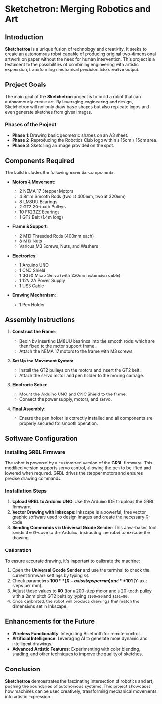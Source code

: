 # Sketchetron: Merging Robotics and Art

## Introduction

**Sketchetron** is a unique fusion of technology and creativity. It seeks to create an autonomous robot capable of producing original two-dimensional artwork on paper without the need for human intervention. This project is a testament to the possibilities of combining engineering with artistic expression, transforming mechanical precision into creative output.

## Project Goals

The main goal of the **Sketchetron** project is to build a robot that can autonomously create art. By leveraging engineering and design, Sketchetron will not only draw basic shapes but also replicate logos and even generate sketches from given images. 

### Phases of the Project

- **Phase 1**: Drawing basic geometric shapes on an A3 sheet.
- **Phase 2**: Reproducing the Robotics Club logo within a 15cm x 15cm area.
- **Phase 3**: Sketching an image provided on the spot.

## Components Required

The build includes the following essential components:

- **Motors & Movement**:
  - 2 NEMA 17 Stepper Motors
  - 4 8mm Smooth Rods (two at 400mm, two at 320mm)
  - 8 LM8UU Bearings
  - 2 GT2 20-tooth Pulleys
  - 10 F623ZZ Bearings
  - 1 GT2 Belt (1.4m long)

- **Frame & Support**:
  - 2 M10 Threaded Rods (400mm each)
  - 8 M10 Nuts
  - Various M3 Screws, Nuts, and Washers

- **Electronics**:
  - 1 Arduino UNO
  - 1 CNC Shield
  - 1 SG90 Micro Servo (with 250mm extension cable)
  - 1 12V 2A Power Supply
  - 1 USB Cable

- **Drawing Mechanism**:
  - 1 Pen Holder

## Assembly Instructions

1. **Construct the Frame**:
   - Begin by inserting LM8UU bearings into the smooth rods, which are then fixed to the motor support frame.
   - Attach the NEMA 17 motors to the frame with M3 screws.

2. **Set Up the Movement System**:
   - Install the GT2 pulleys on the motors and insert the GT2 belt.
   - Attach the servo motor and pen holder to the moving carriage.

3. **Electronic Setup**:
   - Mount the Arduino UNO and CNC Shield to the frame.
   - Connect the power supply, motors, and servo.

4. **Final Assembly**:
   - Ensure the pen holder is correctly installed and all components are properly secured for smooth operation.

## Software Configuration

### Installing GRBL Firmware

The robot is powered by a customized version of the **GRBL** firmware. This modified version supports servo control, allowing the pen to be lifted and lowered when required. GRBL drives the stepper motors and ensures precise drawing commands.

### Installation Steps

1. **Upload GRBL to Arduino UNO**: Use the Arduino IDE to upload the GRBL firmware.
2. **Vector Drawing with Inkscape**: Inkscape is a powerful, free vector graphic software used to design images and create the necessary G-code.
3. **Sending Commands via Universal Gcode Sender**: This Java-based tool sends the G-code to the Arduino, instructing the robot to execute the drawing.

### Calibration

To ensure accurate drawing, it's important to calibrate the machine:

1. Open the **Universal Gcode Sender** and use the terminal to check the current firmware settings by typing `$$`.
2. Check parameters **$100** (X-axis steps per mm) and **$101** (Y-axis steps per mm).
3. Adjust these values to **80** (for a 200-step motor and a 20-tooth pulley with a 2mm pitch GT2 belt) by typing `$100=80` and `$101=80`.
4. Once calibrated, the robot will produce drawings that match the dimensions set in Inkscape.

## Enhancements for the Future

- **Wireless Functionality**: Integrating Bluetooth for remote control.
- **Artificial Intelligence**: Leveraging AI to generate more dynamic and intelligent drawings.
- **Advanced Artistic Features**: Experimenting with color blending, shading, and other techniques to improve the quality of sketches.

## Conclusion

**Sketchetron** demonstrates the fascinating intersection of robotics and art, pushing the boundaries of autonomous systems. This project showcases how machines can be used creatively, transforming mechanical movements into artistic expression. 


